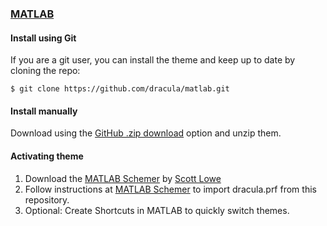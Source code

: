 ### [MATLAB](https://www.mathworks.com/)

#### Install using Git

If you are a git user, you can install the theme and keep up to date by cloning the repo:

    $ git clone https://github.com/dracula/matlab.git

#### Install manually

Download using the [GitHub .zip download](https://github.com/dracula/matlab/archive/master.zip) option and unzip them.

#### Activating theme

1. Download the [MATLAB Schemer](https://github.com/scottclowe/matlab-schemer) by [Scott Lowe](https://github.com/scottclowe)
2. Follow instructions at [MATLAB Schemer](https://github.com/scottclowe/matlab-schemer) to import dracula.prf from this repository.
3. Optional: Create Shortcuts in MATLAB to quickly switch themes.